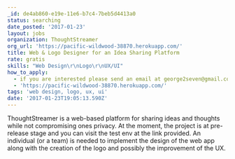```yaml
---
_id: de4ab860-e19e-11e6-b7c4-7beb5d4413a0
status: searching
date_posted: '2017-01-23'
layout: jobs
organization: ThoughtStreamer
org_url: 'https://pacific-wildwood-38870.herokuapp.com/'
title: Web & Logo Designer for an Idea Sharing Platform
rate: gratis
skills: "Web Design\r\nLogo\r\nUX/UI"
how_to_apply:
  - if you are interested please send an email at george2seven@gmail.com
  - 'https://pacific-wildwood-38870.herokuapp.com/'
tags: 'web design, logo, ux, ui'
date: '2017-01-23T19:05:13.590Z'
---
```

ThoughtStreamer is a web-based platform for sharing ideas and thoughts while not compromising ones privacy.  At the moment, the project is at pre-release stage and you can visit the test env at the link provided.  An individual (or a team) is needed to implement the design of the web app along with the creation of the logo and possibly the improvement of the UX.
